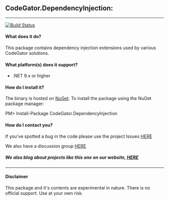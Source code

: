 ## CodeGator.DependencyInjection: 
---

[![Build Status](https://dev.azure.com/codegator/CodeGator.DependencyInjection/_apis/build/status%2FCodeGator.CodeGator.DependencyInjection?branchName=main)](https://dev.azure.com/codegator/CodeGator.DependencyInjection/_build/latest?definitionId=118&branchName=main)

#### What does it do?
This package contains dependency injection extensions used by various CodeGator solutions.

#### What platform(s) does it support?
* .NET 9.x or higher

#### How do I install it?
The binary is hosted on [NuGet](https://www.nuget.org/packages/Codegator.DependencyInjection/). To install the package using the NuGet package manager:

PM> Install-Package CodeGator.DependencyInjection

#### How do I contact you?
If you've spotted a bug in the code please use the project Issues [HERE](https://github.com/CodeGator/CodeGator.DependencyInjection/issues)

We also have a discussion group [HERE](https://github.com/CodeGator/CodeGator.DependencyInjection/discussions)

##### We also blog about projects like this one on our website, [HERE](http://www.codegator.com)
---
#### Disclaimer
This package and it's contents are experimental in nature. There is no official support. Use at your own risk.